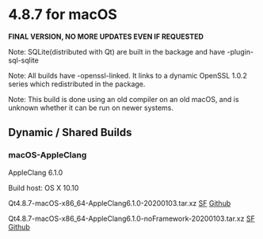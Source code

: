 # 4.8.7 for macOS

**FINAL VERSION, NO MORE UPDATES EVEN IF REQUESTED**

Note: SQLite(distributed with Qt) are built in the backage and have -plugin-sql-sqlite

Note: All builds have -openssl-linked. It links to a dynamic OpenSSL 1.0.2 series which redistributed in the package.

Note: This build is done using an old compiler on an old macOS, and is unknown whether it can be run on newer systems.

## Dynamic / Shared Builds

### macOS-AppleClang

AppleClang 6.1.0

Build host: OS X 10.10

Qt4.8.7-macOS-x86_64-AppleClang6.1.0-20200103.tar.xz [SF](https://sourceforge.net/projects/fsu0413-qtbuilds/files/Qt4.8/macOS-x86_64/Qt4.8.7-macOS-x86_64-AppleClang6.1.0-20200103.tar.xz) [Github](https://github.com/Fsu0413/QtCompile/releases/download/release/Qt4.8.7-macOS-x86_64-AppleClang6.1.0-20200103.tar.xz)

Qt4.8.7-macOS-x86_64-AppleClang6.1.0-noFramework-20200103.tar.xz [SF](https://sourceforge.net/projects/fsu0413-qtbuilds/files/Qt4.8/macOS-x86_64/Qt4.8.7-macOS-x86_64-AppleClang6.1.0-noFramework-20200103.tar.xz) [Github](https://github.com/Fsu0413/QtCompile/releases/download/release/Qt4.8.7-macOS-x86_64-AppleClang6.1.0-noFramework-20200103.tar.xz)
